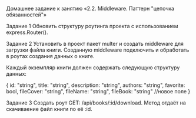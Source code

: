 Домашнее задание к занятию «2.2. Middleware. Паттерн "цепочка обязанностей"»

Задание 1
Обновить структуру роутинга проекта с использованием express.Router().

Задание 2
Установить в проект пакет multer и создать middleware для загрузки файла книги. Созданную middleware подключить и обработать в роутах создания данных о книге.

Каждый экземпляр книги должен содержать следующую структуру данных:

{
  id: "string",
  title: "string",
  description: "string",
  authors: "string",
  favorite: bool,
  fileCover: "string",
  fileName: "string",
  fileBook: "string"  //новое поле
}

Задание 3
Создать роут GET: /api/books/:id/download. Метод отдаёт на скачиваение файл книги по её :id.
